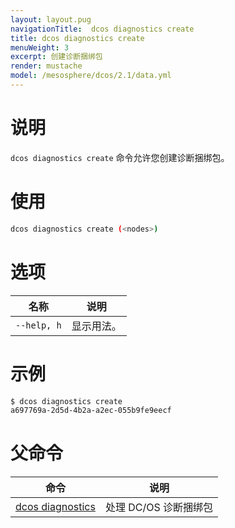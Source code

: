 ```yaml
---
layout: layout.pug
navigationTitle:  dcos diagnostics create
title: dcos diagnostics create
menuWeight: 3
excerpt: 创建诊断捆绑包
render: mustache
model: /mesosphere/dcos/2.1/data.yml
---
```


# 说明
`dcos diagnostics create` 命令允许您创建诊断捆绑包。

# 使用

```bash
dcos diagnostics create (<nodes>)
```

# 选项

| 名称 | 说明 |
|---------|-------------|
| `--help, h`   | 显示用法。 |

# 示例

```bash
$ dcos diagnostics create
a697769a-2d5d-4b2a-a2ec-055b9fe9eecf
```

# 父命令

| 命令 | 说明 |
|---------|-------------|
| [dcos diagnostics](/mesosphere/dcos/cn/2.1/cli/command-reference/dcos-diagnostics/) | 处理 DC/OS 诊断捆绑包 |

